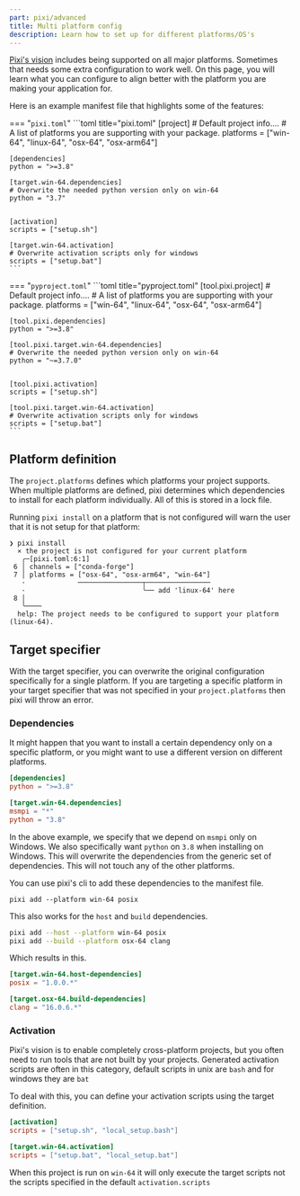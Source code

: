```yaml
---
part: pixi/advanced
title: Multi platform config
description: Learn how to set up for different platforms/OS's
---
```


[Pixi's vision](../vision.md) includes being supported on all major platforms. Sometimes that needs some extra configuration to work well.
On this page, you will learn what you can configure to align better with the platform you are making your application for.

Here is an example manifest file that highlights some of the features:

=== "`pixi.toml`"
    ```toml title="pixi.toml"
    [project]
    # Default project info....
    # A list of platforms you are supporting with your package.
    platforms = ["win-64", "linux-64", "osx-64", "osx-arm64"]

    [dependencies]
    python = ">=3.8"

    [target.win-64.dependencies]
    # Overwrite the needed python version only on win-64
    python = "3.7"


    [activation]
    scripts = ["setup.sh"]

    [target.win-64.activation]
    # Overwrite activation scripts only for windows
    scripts = ["setup.bat"]
    ```
=== "`pyproject.toml`"
    ```toml title="pyproject.toml"
    [tool.pixi.project]
    # Default project info....
    # A list of platforms you are supporting with your package.
    platforms = ["win-64", "linux-64", "osx-64", "osx-arm64"]

    [tool.pixi.dependencies]
    python = ">=3.8"

    [tool.pixi.target.win-64.dependencies]
    # Overwrite the needed python version only on win-64
    python = "~=3.7.0"


    [tool.pixi.activation]
    scripts = ["setup.sh"]

    [tool.pixi.target.win-64.activation]
    # Overwrite activation scripts only for windows
    scripts = ["setup.bat"]
    ```

## Platform definition

The `project.platforms` defines which platforms your project supports.
When multiple platforms are defined, pixi determines which dependencies to install for each platform individually.
All of this is stored in a lock file.

Running `pixi install` on a platform that is not configured will warn the user that it is not setup for that platform:

```shell
❯ pixi install
  × the project is not configured for your current platform
   ╭─[pixi.toml:6:1]
 6 │ channels = ["conda-forge"]
 7 │ platforms = ["osx-64", "osx-arm64", "win-64"]
   ·             ────────────────┬────────────────
   ·                             ╰── add 'linux-64' here
 8 │
   ╰────
  help: The project needs to be configured to support your platform (linux-64).
```

## Target specifier

With the target specifier, you can overwrite the original configuration specifically for a single platform.
If you are targeting a specific platform in your target specifier that was not specified in your `project.platforms` then pixi will throw an error.

### Dependencies

It might happen that you want to install a certain dependency only on a specific platform, or you might want to use a different version on different platforms.

```toml title="pixi.toml"
[dependencies]
python = ">=3.8"

[target.win-64.dependencies]
msmpi = "*"
python = "3.8"
```

In the above example, we specify that we depend on `msmpi` only on Windows.
We also specifically want `python` on `3.8` when installing on Windows.
This will overwrite the dependencies from the generic set of dependencies.
This will not touch any of the other platforms.

You can use pixi's cli to add these dependencies to the manifest file.

```shell
pixi add --platform win-64 posix
```

This also works for the `host` and `build` dependencies.

```bash
pixi add --host --platform win-64 posix
pixi add --build --platform osx-64 clang
```

Which results in this.

```toml title="pixi.toml"
[target.win-64.host-dependencies]
posix = "1.0.0.*"

[target.osx-64.build-dependencies]
clang = "16.0.6.*"
```

### Activation

Pixi's vision is to enable completely cross-platform projects, but you often need to run tools that are not built by your projects.
Generated activation scripts are often in this category, default scripts in unix are `bash` and for windows they are `bat`

To deal with this, you can define your activation scripts using the target definition.

```toml title="pixi.toml"
[activation]
scripts = ["setup.sh", "local_setup.bash"]

[target.win-64.activation]
scripts = ["setup.bat", "local_setup.bat"]
```
When this project is run on `win-64` it will only execute the target scripts not the scripts specified in the default `activation.scripts`
